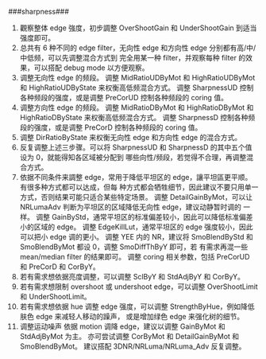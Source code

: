 ###sharpness###

1. 觀察整体  edge 強度，初步調整  OverShootGain 和 UnderShootGain 到适当强度即可。
2. 总共有  6 种不同的  edge filter，无向性  edge 和方向性  edge 分别都有高/中/中低频，可以先调整混合方式到 完全用某一种  filter，并观察每种  filter 的效果，可以搭配  debug mode 以方便观察。
3. 调整无向性  edge 的频段。
   调整 MidRatioUDByMot 和 HighRatioUDByMot 和  HighRatioUDByState 来权衡高低频混合方式。
   调整  SharpnessUD 控制各种频段的强度，或是调整  PreCorUD 控制各种频段的  coring 值。
4. 调整方向性  edge 的频段。
   调整 MidRatioDByMot 和  HighRatioDByMot 和  HighRatioDByState 来权衡高低频混合方式。
   调整  SharpnessD 控制各种频段的强度，或是调整  PreCorD 控制各种频段的  coring 值。
5. 调整  DirRatioByState 来权衡无向性  edge 和方向性 edge 的混合方式。
6. 反复调整上述三步骤。可以将  SharpnessUD 和  SharpnessD 的其中五个值设为  0，就能得知各区域被分配到 哪些向性/频段，若觉得不合理，再调整混合方式。
7. 依据不同条件来調整   edge，常用于降低平坦区的   edge，讓平坦區更平顺。有很多种方式都可以达成，但每 种方式都会牺牲细节，因此建议不要只用单一方式，否则结果可能只适合某些特定场景。
    调整  DetailGainByMot，可以让  NRLumaAdv 判断为平坦区的区域降低无向性  edge，建议动静暂时调的 一样。
    调整  GainByStd，通常平坦区的标准偏差较小，因此可以降低标准偏差小的区域的  edge。
    调整 EdgeKillLut，通常平坦区的 edge 强度较小，因此可以把小  edge 调的更小。
    调整  YEE 内的  NR，建议将  SmoBlendByStd 和  SmoBlendByMot 都设  0，调整  SmoDiffThByY 即可，若 有需求再混一些  mean/median filter 的结果即可。
    调整  coring 相关参数，包括  PreCorUD 和  PreCorD 和  CorByY。
9. 若有需求想依据亮度调整，可以调整  SclByY 和  StdAdjByY 和  CorByY。
10. 若有需求想限制  overshoot 或  undershoot edge，可以调整  OverShootLimit 和  UnderShootLimit。
11. 若有需求想依据  hue 调整  edge 强度，可以调整  StrengthByHue，例如降低肤色  edge 来减轻人移动的躁声， 或是增加绿色  edge 来强化树的细节。
12. 调整运动噪声
    依据  motion 调降  edge，建议以调整  GainByMot 和 StdAdjByMot 为主。
    亦可尝试调整  CorByMot 和  DetailGainByMot 和  SmoBlendByMot。
    建议搭配  3DNR/NRLuma/NRLuma_Adv 反复调整。




